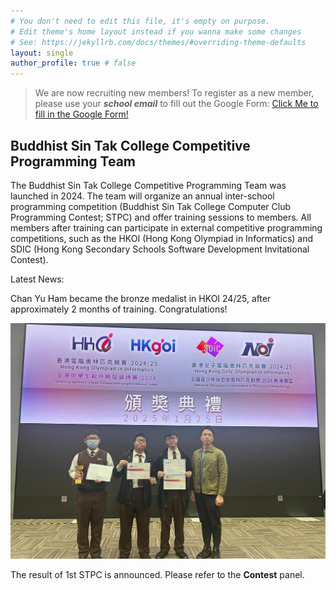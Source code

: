 ```yaml
---
# You don't need to edit this file, it's empty on purpose.
# Edit theme's home layout instead if you wanna make some changes
# See: https://jekyllrb.com/docs/themes/#overriding-theme-defaults
layout: single
author_profile: true # false
---
```


> We are now recruiting new members! 
> To register as a new member, please use your ***school email*** to fill out the Google Form:
> [Click Me to fill in the Google Form!](https://forms.gle/fCzjbqYWKLveXWaf7)

## Buddhist Sin Tak College Competitive Programming Team

The Buddhist Sin Tak College Competitive Programming Team was launched in 2024. The team will organize an annual inter-school programming competition (Buddhist Sin Tak College Computer Club Programming Contest; STPC) and offer training sessions to members. All members after training can participate in external competitive programming competitions, such as the HKOI (Hong Kong Olympiad in Informatics) and SDIC (Hong Kong Secondary Schools Software Development Invitational Contest).

Latest News:

Chan Yu Ham became the bronze medalist in HKOI 24/25, after approximately 2 months of training. Congratulations! 

![2425-hkoi-award](/assets/files/gallery/2425hkoi.jpeg)

The result of 1st STPC is announced. Please refer to the **Contest** panel. 